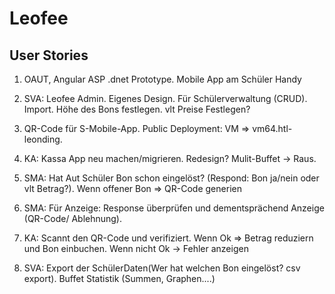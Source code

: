 # Leofee
## User Stories
1) OAUT, Angular ASP .dnet Prototype. Mobile App am Schüler Handy 

2) SVA: Leofee Admin. Eigenes Design. Für Schülerverwaltung (CRUD). Import. Höhe des Bons festlegen. vlt Preise Festlegen? 
 
3) QR-Code für S-Mobile-App. Public Deployment: VM => vm64.htl-leonding. 

4) KA: Kassa App neu machen/migrieren. Redesign? Mulit-Buffet -> Raus.  

5) SMA: Hat Aut Schüler Bon schon eingelöst? (Respond: Bon ja/nein oder vlt Betrag?). Wenn offener Bon => QR-Code generien  

6) SMA: Für Anzeige: Response überprüfen und dementsprächend Anzeige (QR-Code/ Ablehnung). 

7) KA: Scannt den QR-Code und verifiziert. Wenn Ok => Betrag reduziern und Bon einbuchen. Wenn nicht Ok -> Fehler anzeigen 

8) SVA: Export der SchülerDaten(Wer hat welchen Bon eingelöst? csv export). Buffet Statistik (Summen, Graphen....)
